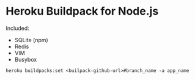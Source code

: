 # Heroku Buildpack for Node.js

Included:
- SQLite (npm)
- Redis
- VIM
- Busybox


```
heroku buildpacks:set <builpack-github-url>#branch_name -a app_name
```
